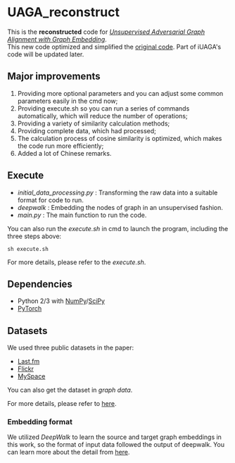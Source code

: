 # UAGA_reconstruct
This is the **reconstructed** code for *[Unsupervised Adversarial Graph Alignment with Graph Embedding](https://arxiv.org/pdf/1907.00544.pdf)*.  
This new code optimized and simplified the [original code](https://github.com/ZheHanLiang/UAGA).
Part of iUAGA's code will be updated later.

## Major improvements
1. Providing more optional parameters and you can adjust some common parameters easily in the cmd now;
2. Providing execute.sh so you can run a series of commands automatically, which will reduce the number of operations;
3. Providing a variety of similarity calculation methods;
4. Providing complete data, which had processed;
5. The calculation process of cosine similarity is optimized, which makes the code run more efficiently;
6. Added a lot of Chinese remarks.

## Execute
* *initial_data_processing.py* : Transforming the raw data into a suitable format for code to run.
* *deepwalk* : Embedding the nodes of graph in an unsupervised fashion.
* *main.py* : The main function to run the code.

You can also run the *execute.sh* in cmd to launch the program, including the three steps above:
```
sh execute.sh
```
For more details, please refer to the *execute.sh*.

## Dependencies
* Python 2/3 with [NumPy](http://www.numpy.org/)/[SciPy](https://www.scipy.org/)
* [PyTorch](http://pytorch.org/)

## Datasets
We used three public datasets in the paper:
* [Last.fm](http://lfs.aminer.cn/lab-datasets/multi-sns/lastfm.tar.gz)
* [Flickr](http://lfs.aminer.cn/lab-datasets/multi-sns/livejournal.tar.gz)
* [MySpace](http://lfs.aminer.cn/lab-datasets/multi-sns/myspace.tar.gz)

You can also get the dataset in *graph data*.

For more details, please refer to [here](https://www.aminer.cn/cosnet).

### Embedding format
We utilized *DeepWalk* to learn the source and target graph embeddings in this work, so the format of input data followed the output of deepwalk. You can learn more about the detail from [here](https://github.com/phanein/deepwalk).
